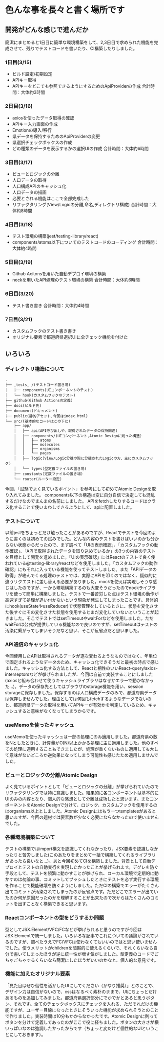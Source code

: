 # 色んな事を長々と書く場所です
## 開発がどんな感じで進んだか
簡潔にまとめると1日目に簡単な環境構築をして、2,3日目で求められた機能を完成させて、残りでテストコードを書いたり、CI構築したりしました。
### 1日目(3/15)
* ビルド設定/初期設定
* APIキー取得
* APIキーをどこでも参照できるようにするためのApiProviderの作成
合計時間：大体約3時間
### 2日目(3/16)
* axiosを使ったデータ取得の確認
* APIキー入力画面の作成
* Emotionの導入/移行
* 県データを保持するためのApiProviderの変更
* 県選択チェックボックスの作成
* どの種類のデータを表示するかの選択UIの作成
合計時間：大体約6時間
### 3日目(3/17)
* ビューとロジックの分離
* 人口データの取得
* 人口構成APIのキャッシュ化
* 人口データの描画
* 必要とされる機能はここで全部完成した
* リファクタリング(View/Logicの分離,命名,ディレクトリ構成)
合計時間：大体約8時間
### 4日目(3/18)
* テスト環境の構築(jest/testing-library/react)
* components/atoms以下についてのテストコードのコーディング
合計時間：大体約4時間
### 5日目(3/19)
* Github Acitonsを用いた自動デプロイ環境の構築
* nockを用いたAPI処理のテスト環境の構築
合計時間：大体約6時間
### 6日目(3/20)
* テスト書き書き
合計時間：大体約4時間
### 7日目(3/21)
* カスタムフックのテスト書き書き
* オリジナル要素で都道府県選択UIに全チェック機能を付けた

## いろいろ
### ディレクトリ構造について
```
.
├── _tests_ /(テストコード置き場)
│   ├── components(UIコンポーネントのテスト)
│   └── hook(カスタムフックのテスト)
├── github(Github Actionsの定義)
├── docs(ビルド先)
├── document(ドキュメント)
├── public(静的アセット,今回はindex.html)
└── src/(基本的なコードはこの下に)
    ├── app/
    │   ├── api(API呼び出しや、取得されたデータの保持関連)
    │   ├── components/(UIコンポーネント,Atomic Designに則った構造)
    │   │   ├── atoms
    │   │   ├── molecules
    │   │   ├── organisms
    │   │   └── pages
    │   ├── logic(View/Logic分離の際に分離されたLogicの方、主にカスタムフック)
    │   └── types(型定義ファイルの置き場)
    ├── constants(定数ファイルの置き場)
    └── router(ルーター設定)
```
今回、「試験でよく見ているポイント」を参考にして初めてAtomic Designを取り入れてみました。
components以下の構造は変に自分自信で決定しても混乱するだけなのでまんまの名前にしました。
APIをfetchしたりするコードはクラス化することで使いまわしできるようにして、apiに配置しました。
### テストについて
以前jestをちょっとだけ触ったことがあるのですが、Reactでテストを今回のように書くのは初めての試みでした。どんな内容のテストを書けばいいのかも分からない状態からだったので、まず調べて「UIの表示確認」、「カスタムフックの動作確認」、「APIで取得されたデータを取り込めているか」の3つの内容のテストを目標として開発を進めました。「UIの表示確認」にはReactのテストで良く使われている@testing-library/reactなどを使用しました。「カスタムフックの動作確認」にもそれに入っている機能を使ってテストしました。また「APIデータの取得」が絡んでくる処理のテストでは、実際にAPIを叩くのではなく、疑似的に違うリクエストに差し替える必要がありました。mockを使えば実現しそうな感じはしたのですが、一から環境構築するのも大変そうだったのでnockライブラリを使って簡単に構築しました。テストで一番苦労した点はテスト環境の動作が高速すぎて処理が追い付かないという現象が発生してしまったことです。具体的にhook(useStateやuseReducer)で状態管理をしているときに、状態を変化させた後すぐにその変化させた状態を使用するとまだ変化していないということが起きました。そこでテストではsetTimeoutやwaitForなどを使用しました。ただwaitForは公式が提供している機能なので良いのですが、setTimeoutはテストの汚染に繋がってしまいそうだなと思い、そこが反省点だと思いました。
### API通信のキャッシュ化
今回使用したAPIは取得されるデータが逐次変わるようなものではなく、年単位で固定されるようなデータのため、キャッシュ化できそうだと最初の時点で感じました。キャッシュ化する方法として、Reactと相性のいいReact-query/axios-interseptorsなどが挙げられましたが、今回は自前で実装することにしました(axiosと組み合わせて使うキャッシュライブラリはなぜかエラーで動かなかった...)。データの保存先としてはブラウザのstorage機能を用い、session storageに保存しました。保存するのは人口構成データのみで、都道府県データは保存しませんでした。理由としては何回もfetchするようなデータでないのと、都道府県データの取得を用いてAPIキーが有効かを判定しているため、キャッシュすると意味がなくなってしまうからです。
### useMemoを使ったキャッシュ
useMemoを使ったキャッシュは一部の処理にのみ適用しました。都道府県の数をNとしたときに、計算量がO(N)以上かかる処理に主に適用しました。他のすべての処理に適用することもできましたが、処理が重くないものに適用しても大して意味がないどころか逆効果になってしまう可能性も感じたため適用しませんでした。
### ビューとロジックの分離/Atomic Design
よく見ているポイントとして「ビューとロジックの分離」が挙げられていたのでリファクタリングでは特に意識しました。結果的に各コンポーネントは基本的にUIのみの内容となり、個人的な感想として分離は成功したと思います。またコンポーネントをAtomic Designで分けて、ロジック、カスタムフックを使用するのはorganisms以上としました。Atomic Designにはもう一つtemplatesがあると思いますが、今回の題材では要素数が少なく必要にならなかったので使いませんでした。
### 各種環境構築について
テストの構築ではimport構文を認識してくれなかったり、JSX要素を認識しなかったりと苦労しました(このあたりをまとめて一括で構築してくれるライブラリがあったら良いなと...)。あと今回初めてCIを構築しました。背景として自動デプロイとテストの自動実行を実現したかったことが挙げられます。デグレを防ぐ手段として、テストを頻繁に動かすことが挙げられ、ローカル環境で定期的に動かすのは勿論の事、コミットしてプッシュしたときにテストを必ず実行する環境を作ることで機能破壊を防ぐようにしました。ただCIの構築でエラーがたくさん出てコミットが汚染されてしまったのが反省点です。ただどこでエラーが出ていたのか何が原因だったのかを理解することが出来たので次からはたくさんのコミットを出すことなく構築できると思います。
### Reactコンポーネントの型をどうするか問題
型としてJSX.Element/VFC/FCなどが挙げられると思うのですが今回はJSX.Elementで統一しました。いろいろな記事でこれについての議論がされているのですが、調べたうえでFC/VFCは使わなくてもいいのではと思い使いませんでした。使うメリットがchildrenを暗黙的に使えるくらいで、それくらいなら自分で書いてしまったほうが逆に統一性が増す気がしました。型定義のコードでごちゃごちゃするくらいなら簡潔にしたほうがいいのかなと、個人的な意見です。
### 機能に加えたオリジナル要素
「見た目はぜひ個性を活かしたUIにしてください（かなり推奨）」とのことで、デザイン力は自信がないので、cssはなるべく素朴のままで、UIにちょっとだけあるものを追加してみました。都道府県選択部分にでかでかとあると思うボタン、それです。全てのチェックボックスにチェックを入れる、ただそれだけの機能ですが、ユーザー目線になったときにそういった機能が求められそうとのことで作りました。実装時間は10分もかからなかったです。Atomic Designに則ってボタンを分けて定義してあったのがここで役に経ちました。ボタンの大きさが横いっぱいなのは強調したかったからです（ちょっと変だけど個性的なUIということにしておきます）。
